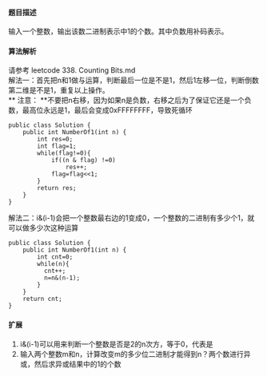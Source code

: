 #### 题目描述
输入一个整数，输出该数二进制表示中1的个数。其中负数用补码表示。
#### 算法解析
请参考 leetcode 338. Counting Bits.md<br>
解法一：首先把n和1做与运算，判断最后一位是不是1，然后1左移一位，判断倒数第二维是不是1，重复以上操作。<br>
** 注意： **不要把n右移，因为如果n是负数，右移之后为了保证它还是一个负数，最高位永远是1，最后会变成0xFFFFFFFF，导致死循环
```
public class Solution {
    public int NumberOf1(int n) {
        int res=0;
        int flag=1;
        while(flag!=0){
            if((n & flag) !=0)
                res++;
            flag=flag<<1;
        }
        return res;
    }
}
```
解法二：i&(i-1)会把一个整数最右边的1变成0，一个整数的二进制有多少个1，就可以做多少次这种运算
```
public class Solution {
    public int NumberOf1(int n) {
        int cnt=0;
        while(n){
          cnt++;
          n=n&(n-1);
        }
    }
    return cnt;
}
```
#### 扩展
1. i&(i-1)可以用来判断一个整数是否是2的n次方，等于0，代表是
2. 输入两个整数m和n，计算改变m的多少位二进制才能得到n？两个数进行异或，然后求异或结果中的1的个数
